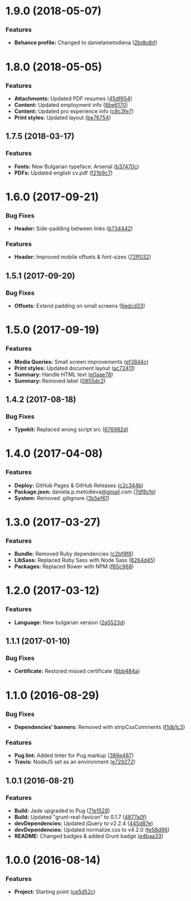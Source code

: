 <a name="1.9.0"></a>
# 1.9.0 (2018-05-07)


### Features

* **Behance profile:** Changed to danielametodieva ([2bdbdbf](https://github.com/danielametodieva/cv/commit/2bdbdbf))



<a name="1.8.0"></a>
# 1.8.0 (2018-05-05)


### Features

* **Attachments:** Updated PDF resumes ([45df654](https://github.com/danielametodieva/cv/commit/45df654))
* **Content:** Updated employment info ([8be6170](https://github.com/danielametodieva/cv/commit/8be6170))
* **Content:** Updated pro experience info ([c8c3fe7](https://github.com/danielametodieva/cv/commit/c8c3fe7))
* **Print styles:** Updated layout ([be76754](https://github.com/danielametodieva/cv/commit/be76754))



<a name="1.7.5"></a>
## 1.7.5 (2018-03-17)


### Features

* **Fonts:** New Bulgarian typeface: Arsenal ([b37470c](https://github.com/danielametodieva/cv/commit/b37470c))
* **PDFs:** Updated english cv.pdf ([f21b9c7](https://github.com/danielametodieva/cv/commit/f21b9c7))



<a name="1.6.0"></a>
# 1.6.0 (2017-09-21)


### Bug Fixes

* **Header:** Side-padding between links ([b734442](https://github.com/danielametodieva/cv/commit/b734442))


### Features

* **Header:** Improved mobile offsets & font-sizes ([72ff032](https://github.com/danielametodieva/cv/commit/72ff032))



<a name="1.5.1"></a>
## 1.5.1 (2017-09-20)


### Bug Fixes

* **Offsets:** Extend padding on small screens ([6edcd33](https://github.com/danielametodieva/cv/commit/6edcd33))



<a name="1.5.0"></a>
# 1.5.0 (2017-09-19)


### Features

* **Media Queries:** Small screen improvements ([ef38d4c](https://github.com/danielametodieva/cv/commit/ef38d4c))
* **Print styles:** Updated document layout ([ac72411](https://github.com/danielametodieva/cv/commit/ac72411))
* **Summary:** Handle HTML text ([e0aae78](https://github.com/danielametodieva/cv/commit/e0aae78))
* **Summary:** Removed label ([0855dc2](https://github.com/danielametodieva/cv/commit/0855dc2))



<a name="1.4.2"></a>
## 1.4.2 (2017-08-18)


### Bug Fixes

* **Typekit:** Replaced wrong script src ([676982d](https://github.com/danielametodieva/cv/commit/676982d))



<a name="1.4.0"></a>
# 1.4.0 (2017-04-08)


### Features

* **Deploy:** GitHub Pages & GitHub Releases ([c2c344b](https://github.com/danielametodieva/cv/commit/c2c344b))
* **Package.json:** daniela.p.metodieva[@gmail](https://github.com/gmail).com ([7df8cfe](https://github.com/danielametodieva/cv/commit/7df8cfe))
* **System:** Removed .gitignore ([3b5ef61](https://github.com/danielametodieva/cv/commit/3b5ef61))



<a name="1.3.0"></a>
# 1.3.0 (2017-03-27)


### Features

* **Bundle:** Removed Ruby dependencies ([c2bf9f8](https://github.com/danielametodieva/cv/commit/c2bf9f8))
* **LibSass:** Replaced Ruby Sass with Node Sass ([8264d45](https://github.com/danielametodieva/cv/commit/8264d45))
* **Packages:** Replaced Bower with NPM ([f65c968](https://github.com/danielametodieva/cv/commit/f65c968))



<a name="1.2.0"></a>
# 1.2.0 (2017-03-12)


### Features

* **Language:** New bulgarian version ([2a5523d](https://github.com/danielametodieva/cv/commit/2a5523d))



<a name="1.1.1"></a>
## 1.1.1 (2017-01-10)


### Bug Fixes

* **Certificate:** Restored missed certificate ([6bb484a](https://github.com/danielametodieva/cv/commit/6bb484a))



<a name="1.1.0"></a>
# 1.1.0 (2016-08-29)


### Bug Fixes

* **Dependencies' banners:** Removed with stripCssComments ([f1db1c3](https://github.com/danielametodieva/cv/commit/f1db1c3))


### Features

* **Pug lint:** Added linter for Pug markup ([389e487](https://github.com/danielametodieva/cv/commit/389e487))
* **Travis:** NodeJS set as an environment ([e729272](https://github.com/danielametodieva/cv/commit/e729272))



<a name="1.0.1"></a>
## 1.0.1 (2016-08-21)


### Features

* **Build:** Jade upgraded to Pug ([71e1528](https://github.com/danielametodieva/cv/commit/71e1528))
* **Build:** Updated "grunt-real-favicon" to 0.1.7 ([4877a0f](https://github.com/danielametodieva/cv/commit/4877a0f))
* **devDependencies:** Updated jQuery to v2.2.4 ([445d87e](https://github.com/danielametodieva/cv/commit/445d87e))
* **devDependencies:** Updated normalize.css to v4.2.0 ([fe58d96](https://github.com/danielametodieva/cv/commit/fe58d96))
* **README:** Changed badges & added Grunt badge ([e4baa33](https://github.com/danielametodieva/cv/commit/e4baa33))



<a name="1.0.0"></a>
# 1.0.0 (2016-08-14)


### Features

* **Project:** Starting point ([ce5d52c](https://github.com/danielametodieva/cv/commit/ce5d52c))




